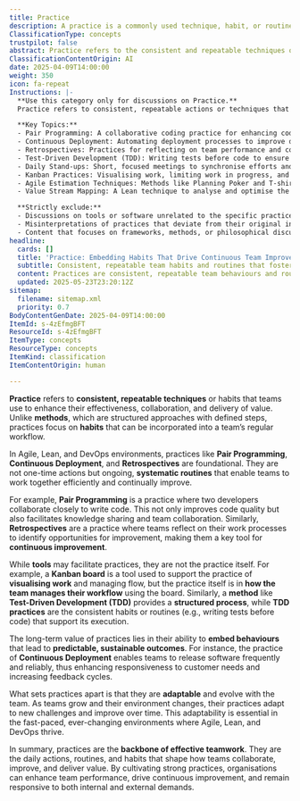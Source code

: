 ```yaml
---
title: Practice
description: A practice is a commonly used technique, habit, or routine that helps teams consistently achieve goals, improve performance, and enhance collaboration within Agile, DevOps, and Lean environments.
ClassificationType: concepts
trustpilot: false
abstract: Practice refers to the consistent and repeatable techniques or habits that teams employ to improve their effectiveness, collaboration, and value delivery. Originating from Agile, Lean, and DevOps methodologies, practices such as Pair Programming, Continuous Deployment, and Retrospectives are integral to fostering ongoing, systematic routines that enhance team dynamics and performance. Unlike structured methods, which provide defined steps, practices focus on the habitual actions that teams incorporate into their workflows. For instance, Pair Programming not only boosts code quality but also promotes knowledge sharing, while Retrospectives allow teams to reflect on their processes and identify areas for improvement, thus supporting continuous enhancement. Although tools like Kanban boards can facilitate these practices, the essence lies in how teams manage their workflows and adapt their routines to evolving challenges. The long-term value of practices is evident in their ability to embed behaviours that lead to predictable and sustainable outcomes, such as the frequent and reliable software releases enabled by Continuous Deployment. Ultimately, practices are crucial for effective teamwork, as they shape collaboration, drive continuous improvement, and ensure responsiveness to both internal and external demands, making them essential in the fast-paced environments characteristic of modern product development and organisational design.
ClassificationContentOrigin: AI
date: 2025-04-09T14:00:00
weight: 350
icon: fa-repeat
Instructions: |-
  **Use this category only for discussions on Practice.**  
  Practice refers to consistent, repeatable actions or techniques that teams use to improve their effectiveness, collaboration, and value delivery. This category focuses on actionable techniques and habits that enhance team performance and foster a culture of continuous improvement.

  **Key Topics:**
  - Pair Programming: A collaborative coding practice for enhancing code quality and knowledge sharing.
  - Continuous Deployment: Automating deployment processes to improve delivery speed and reliability.
  - Retrospectives: Practices for reflecting on team performance and continuously improving processes.
  - Test-Driven Development (TDD): Writing tests before code to ensure functionality and maintainable software.
  - Daily Stand-ups: Short, focused meetings to synchronise efforts and address impediments.
  - Kanban Practices: Visualising work, limiting work in progress, and managing flow.
  - Agile Estimation Techniques: Methods like Planning Poker and T-shirt sizing to estimate effort and complexity.
  - Value Stream Mapping: A Lean technique to analyse and optimise the flow of materials and information.

  **Strictly exclude:**
  - Discussions on tools or software unrelated to the specific practice
  - Misinterpretations of practices that deviate from their original intent
  - Content that focuses on frameworks, methods, or philosophical discussions not linked to actionable techniques.
headline:
  cards: []
  title: 'Practice: Embedding Habits That Drive Continuous Team Improvement'
  subtitle: Consistent, repeatable team habits and routines that foster collaboration, continuous improvement, and sustainable value delivery.
  content: Practices are consistent, repeatable team behaviours and routines designed to enhance collaboration, workflow efficiency, continuous improvement, and value delivery. Covering techniques such as Pair Programming, Continuous Deployment, Retrospectives, workflow visualisation, and feedback-driven improvement, they embed adaptive habits that enable teams to respond effectively to complexity and evolving organisational demands.
  updated: 2025-05-23T23:20:12Z
sitemap:
  filename: sitemap.xml
  priority: 0.7
BodyContentGenDate: 2025-04-09T14:00:00
ItemId: s-4zEfmgBFT
ResourceId: s-4zEfmgBFT
ItemType: concepts
ResourceType: concepts
ItemKind: classification
ItemContentOrigin: human

---
```

**Practice** refers to **consistent, repeatable techniques** or habits that teams use to enhance their effectiveness, collaboration, and delivery of value. Unlike **methods**, which are structured approaches with defined steps, practices focus on **habits** that can be incorporated into a team’s regular workflow.

In Agile, Lean, and DevOps environments, practices like **Pair Programming**, **Continuous Deployment**, and **Retrospectives** are foundational. They are not one-time actions but ongoing, **systematic routines** that enable teams to work together efficiently and continually improve.

For example, **Pair Programming** is a practice where two developers collaborate closely to write code. This not only improves code quality but also facilitates knowledge sharing and team collaboration. Similarly, **Retrospectives** are a practice where teams reflect on their work processes to identify opportunities for improvement, making them a key tool for **continuous improvement**.

While **tools** may facilitate practices, they are not the practice itself. For example, a **Kanban board** is a tool used to support the practice of **visualising work** and managing flow, but the practice itself is in **how the team manages their workflow** using the board. Similarly, a **method** like **Test-Driven Development (TDD)** provides a **structured process**, while **TDD practices** are the consistent habits or routines (e.g., writing tests before code) that support its execution.

The long-term value of practices lies in their ability to **embed behaviours** that lead to **predictable, sustainable outcomes**. For instance, the practice of **Continuous Deployment** enables teams to release software frequently and reliably, thus enhancing responsiveness to customer needs and increasing feedback cycles.

What sets practices apart is that they are **adaptable** and evolve with the team. As teams grow and their environment changes, their practices adapt to new challenges and improve over time. This adaptability is essential in the fast-paced, ever-changing environments where Agile, Lean, and DevOps thrive.

In summary, practices are the **backbone of effective teamwork**. They are the daily actions, routines, and habits that shape how teams collaborate, improve, and deliver value. By cultivating strong practices, organisations can enhance team performance, drive continuous improvement, and remain responsive to both internal and external demands.
